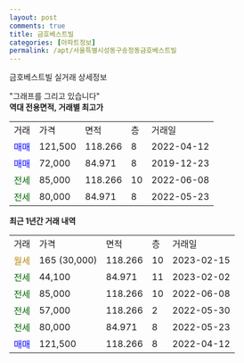```yaml
---
layout: post
comments: true
title: 금호베스트빌
categories: [아파트정보]
permalink: /apt/서울특별시성동구송정동금호베스트빌
---
```


금호베스트빌 실거래 상세정보

<script type="text/javascript">
  google.charts.load('current', {'packages':['line', 'corechart']});
  google.charts.setOnLoadCallback(drawChart);

  function drawChart() {
    var data = new google.visualization.DataTable();
    data.addColumn('date', '거래일');
    data.addColumn('number', "매매");
    data.addColumn('number', "전세");
    data.addColumn('number', "전매");

    data.addRows([[new Date(Date.parse("2023-02-15")), null, null, null], [new Date(Date.parse("2023-02-02")), null, 44100, null], [new Date(Date.parse("2022-06-08")), null, 85000, null], [new Date(Date.parse("2022-05-30")), null, 57000, null], [new Date(Date.parse("2022-05-23")), null, 80000, null], [new Date(Date.parse("2022-04-12")), 121500, null, null]]);

    var options = {
      hAxis: {
        format: 'yyyy/MM/dd'
      },    
      lineWidth: 0,
      pointsVisible: true,    
      title: '최근 1년간 유형별 실거래가 분포',
      legend: { position: 'bottom' }
    };

    var formatter = new google.visualization.NumberFormat({pattern:'###,###'} );
    formatter.format(data, 1);
    formatter.format(data, 2);
    
    setTimeout(function() {
        var chart = new google.visualization.LineChart(document.getElementById('columnchart_material'));
        chart.draw(data, (options));
        document.getElementById('loading').style.display = 'none';
    }, 200);
  }
</script>


<div id="loading" style="z-index:20; display: block; margin-left: 0px">"그래프를 그리고 있습니다"</div>
<div id="columnchart_material" style="width: 95%; margin-left: 0px; display: block"></div>
<!-- contents start -->
<b>역대 전용면적, 거래별 최고가</b>
<table class="sortable">
    <tr>
      <td>거래</td>
      <td>가격</td>
      <td>면적</td>
      <td>층</td>
      <td>거래일</td>
    </tr>
        <tr>
          <td><a style="color: blue">매매</a></td>
          <td>121,500</td>
          <td>118.266</td>
          <td>8</td>
          <td>2022-04-12</td>
        </tr>            <tr>
          <td><a style="color: blue">매매</a></td>
          <td>72,000</td>
          <td>84.971</td>
          <td>8</td>
          <td>2019-12-23</td>
        </tr>        
        <tr>
              <td><a style="color: darkgreen">전세</a></td>
              <td>85,000</td>
              <td>118.266</td>
              <td>10</td>
              <td>2022-06-08</td>
            </tr>            <tr>
              <td><a style="color: darkgreen">전세</a></td>
              <td>80,000</td>
              <td>84.971</td>
              <td>8</td>
              <td>2022-05-23</td>
            </tr>        
    
</table>

<b>최근 1년간 거래 내역</b>

<table class="sortable">
    <tr>
      <td>거래</td>
      <td>가격</td>
      <td>면적</td>
      <td>층</td>
      <td>거래일</td>
    </tr>
    <tr>
      <td><a style="color: darkgoldenrod">월세</a></td>
      <td>165 (30,000)</td>
      <td>118.266</td>
      <td>10</td>
      <td>2023-02-15</td>
    </tr>          <tr>
      <td><a style="color: darkgreen">전세</a></td>
      <td>44,100</td>
      <td>84.971</td>
      <td>11</td>
      <td>2023-02-02</td>
    </tr>          <tr>
      <td><a style="color: darkgreen">전세</a></td>
      <td>85,000</td>
      <td>118.266</td>
      <td>10</td>
      <td>2022-06-08</td>
    </tr>          <tr>
      <td><a style="color: darkgreen">전세</a></td>
      <td>57,000</td>
      <td>118.266</td>
      <td>2</td>
      <td>2022-05-30</td>
    </tr>          <tr>
      <td><a style="color: darkgreen">전세</a></td>
      <td>80,000</td>
      <td>84.971</td>
      <td>8</td>
      <td>2022-05-23</td>
    </tr>          <tr>
      <td><a style="color: blue">매매</a></td>
      <td>121,500</td>
      <td>118.266</td>
      <td>8</td>
      <td>2022-04-12</td>
    </tr>      </table>
<!-- contents end -->    


